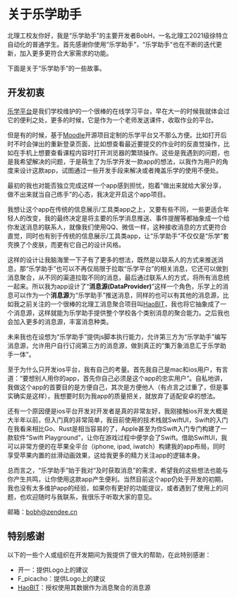 # 关于乐学助手

北理工校友你好，我是“乐学助手”的主要开发者BobH，一名北理工2021级徐特立自动化的普通学生。首先感谢你使用“乐学助手”，“乐学助手”也在不断的迭代更新，加入更多更符合大家需求的功能。

下面是关于“乐学助手”的一些故事。

## 开发初衷

[乐学平台](https://lexue.bit.edu.cn/)是我们学校维护的一个很棒的在线学习平台，早在大一的时候我就体会过它的便利之处，更多的时候，它是作为一个老师发送课件，收取作业的平台。

但是有的时候，基于[Moodle](https://moodle.org/)开源项目定制的乐学平台又不那么方便。比如打开后时不时会弹出的重新登录页面，比如想查看最近要提交的作业时的反直觉操作，比如在手机上想要查看课程内容时打开浏览器的繁琐操作。这些是我遇到的问题，也是我希望解决的问题，于是萌生了为乐学开发一款app的想法，以我作为用户的角度来设计这款app，试图通过一些开发手段来解决或者掩盖乐学的使用不便处。

最初的我也对能否独立完成这样一个app感到担忧，抱着“做出来就给大家分享，做不出来就当自己练手”的心态，我决定开启这个app项目。

我想让这个app在传统的信息展示/工具类app之上，又要有些不同，一些更适合年轻人的改变，我的最终决定是将主要的乐学消息推送、事件提醒等都抽象成一个给你发送消息的联系人，就像我们使用QQ、微信一样，这种接收消息的方式更符合直觉，同时也有别于传统的信息展示/工具类app，让“乐学助手”不仅仅是“乐学”套壳换了个皮肤，而更有它自己的设计风格。

这样的设计让我脑海里一下子有了更多的想法，既然是以联系人的方式来推送消息，那“乐学助手”也可以不再仅局限于拉取“乐学平台”的相关消息，它还可以做到消息聚合，从不同的渠道拉取不同的消息，最后通过联系人的方式，将所有消息统一起来。所以我为app设计了“**消息源(DataProvider)**”这样一个角色，乐学上的消息可以作为一个**消息源**为“乐学助手”推送消息，同样的也可以有其他的消息源，比如我之前关注的一个很棒的北理工消息聚合项目叫[HaoBIT](https://haobit.top/dev/site/)，我也将它抽象成了一个消息源，这样就能为乐学助手提供整个学校各个类别消息的聚合能力。之后我也会加入更多的消息源，丰富消息种类。

未来我也在设想为“乐学助手”提供js脚本执行能力，允许第三方为“乐学助手”编写消息源，允许用户自行订阅第三方的消息源，做到真正的“集万象消息汇于乐学助手一体”。

至于为什么只开发ios平台，我有自己的考量。首先我自己是mac和ios用户，有言道：“要想别人用你的app，首先你自己必须是这个app的忠实用户”。自私地讲，我做这个app的首要目的是方便自己，其次是方便他人（有点言之过重了，但是事实确实是这样），我想要时刻为我app的质量把关，就放弃了适配安卓的想法。

还有一个原因便是ios平台开发对开发者是真的非常友好，我刚接触ios开发大概是大半年以前，但入门真的非常简单，我目前使用的技术栈就SwiftUI，Swift的入门在我看来相比Go、Rust是相当容易的了，Apple甚至为你Swift入门专门构建了一款软件“Swift Playground”，让你在游戏过程中便学会了Swift。借助SwiftUI，我可以非常方便的在苹果全平台（iphone, ipad, iwatch）构建我的app布局，同时享受苹果内置的丝滑动画效果，这给我更多的精力关注app的逻辑本身。

总而言之，“乐学助手”始于我对“及时获取消息”的需求，希望我的这些想法也能与你产生共鸣，让你使用这款app产生便利。当然目前这个app仍处于开发的初期，我也没有太多维护app的经验，如果你有更好的功能提议，或者遇到了使用上的问题，也欢迎随时与我联系，我很乐于听取大家的意见。

邮箱：bobh@zendee.cn

## 特别感谢

以下的一些个人或组织在开发期间为我提供了很大的帮助，在此特别感谢：

* 开一：提供Logo上的建议
* F_picacho：提供Logo上的建议
* [HaoBIT](https://haobit.top/dev/site/)：授权使用其数据作为消息聚合的消息源